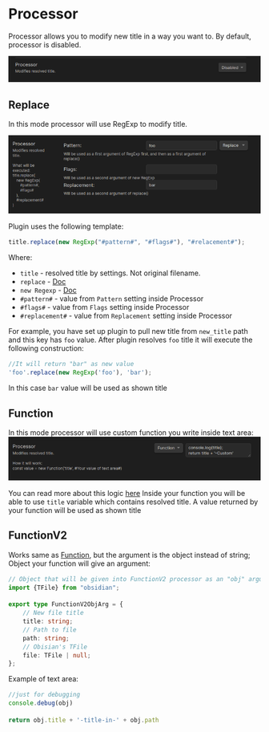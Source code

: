 # Processor

Processor allows you to modify new title in a way you want to.
By default, processor is disabled.

![](img/Processor_disabled.png)

## Replace

In this mode processor will use RegExp to modify title.

![img.png](img/Processor_replace.png)

Plugin uses the following template:

```typescript
title.replace(new RegExp("#pattern#", "#flags#"), "#relacement#");
```

Where:

- `title` - resolved title by settings. Not original filename.
- `replace` - [Doc](https://developer.mozilla.org/en-US/docs/Web/JavaScript/Reference/Global_Objects/String/replace)
- `new Regexp` - [Doc](https://developer.mozilla.org/en-US/docs/Web/JavaScript/Reference/Global_Objects/RegExp)
- `#pattern#` - value from `Pattern` setting inside Processor
- `#flags#` - value from `Flags` setting inside Processor
- `#replacement#` - value from `Replacement` setting inside Processor

For example, you have set up plugin to pull new title from `new_title` path and this key has `foo` value.
After plugin resolves `foo` title it will execute the following construction:

```typescript
//It will return "bar" as new value
'foo'.replace(new RegExp('foo'), 'bar');
```

In this case `bar` value will be used as shown title

## Function

In this mode processor will use custom function you write inside text area:
![img.png](img/Processor_function.png)

You can read more about this
logic [here](https://developer.mozilla.org/en-US/docs/Web/JavaScript/Reference/Global_Objects/Function)
Inside your function you will be able to use `title` variable which contains resolved title.
A value returned by your function will be used as shown title

## FunctionV2

Works same as [Function](#function), but the argument is the object instead of string;
Object your function will give an argument:

```typescript
// Object that will be given into FunctionV2 processor as an "obj" argument
import {TFile} from "obsidian";

export type FunctionV2ObjArg = {
    // New file title
    title: string;
    // Path to file
    path: string;
    // Obisian's TFile
    file: TFile | null;
};
```

Example of text area:
```typescript
//just for debugging
console.debug(obj)

return obj.title + '-title-in-' + obj.path
```